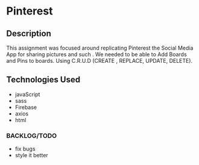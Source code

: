 # Pinterest

## Description
This assignment was focused around replicating Pinterest the Social Media App for sharing pictures and such . We needed to be able to Add Boards and Pins to boards. Using C.R.U.D (CREATE , REPLACE, UPDATE, DELETE).

## Technologies Used
- javaScript
- sass
- Firebase
- axios
- html

### BACKLOG/TODO
- fix bugs
- style it better
